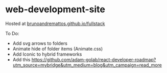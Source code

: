 # web-development-site
Hosted at [brunoandremattos.github.io/fullstack](https://brunoandremattos.github.io/fullstack/)

To Do:
* Add svg arrows to folders
* Animate hide of folder items (Animate.css)
* Add Iconic to hybrid frameworks
* Add this https://github.com/adam-golab/react-developer-roadmap?utm_source=mybridge&utm_medium=blog&utm_campaign=read_more
